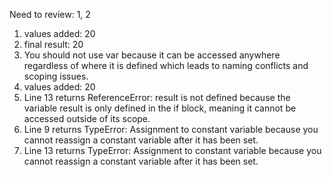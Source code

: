 Need to review: 1, 2
1. values added: 20
2. final result: 20
3. You should not use var because it can be accessed anywhere regardless of where it is defined which leads to naming conflicts and scoping issues.
4. values added: 20
5. Line 13 returns ReferenceError: result is not defined because the variable result is only defined in the if block, meaning it cannot be accessed outside of its scope.
6. Line 9 returns TypeError: Assignment to constant variable because you cannot reassign a constant variable after it has been set.
7. Line 13 returns TypeError: Assignment to constant variable because you cannot reassign a constant variable after it has been set.
